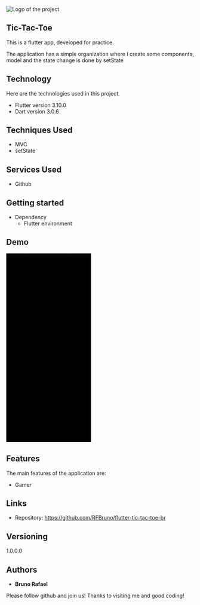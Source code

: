 ![Logo of the project](https://firebasestorage.googleapis.com/v0/b/portfolio-a7442.appspot.com/o/profile%20github%20images%2Fgithubcapa.png?alt=media&token=091ec4e2-aa66-4b89-a768-6c1a026a262e)

## Tic-Tac-Toe

This is a flutter app, developed for practice.

The application has a simple organization where I create some components, model and the state change is done by setState

## Technology

Here are the technologies used in this project.

- Flutter version 3.10.0
- Dart version 3.0.6

## Techniques Used

- MVC
- setState

## Services Used

- Github

## Getting started

- Dependency
  - Flutter environment

## Demo

<img src="./demo/tic_tac_toe.gif" alt="Result" width="45%"> <br/>

## Features

The main features of the application are:

- Gamer

## Links

- Repository: https://github.com/RFBruno/flutter-tic-tac-toe-br

## Versioning

1.0.0.0

## Authors

- **Bruno Rafael**

Please follow github and join us!
Thanks to visiting me and good coding!
